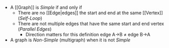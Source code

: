 * A [[Graph]] is *Simple* if and only if 
	* There are no [[Edge|edges]] the start and end at the same [[Vertex]] (*Self-Loop*)
	* There are not multiple edges that have the same start and end vertex (*Parallel Edges*)
		* Direction matters for this definition edge A->B $\neq$ edge B->A
* A graph is *Non-Simple* (multigraph) when it is not *Simple*